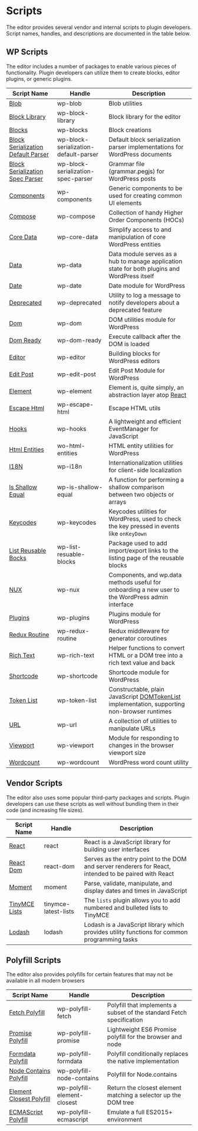 # Scripts

The editor provides several vendor and internal scripts to plugin developers. Script names, handles, and descriptions are documented in the table below.

## WP Scripts

The editor includes a number of packages to enable various pieces of functionality. Plugin developers can utilize them to create blocks, editor plugins, or generic plugins.

| Script Name | Handle | Description |
|-------------|--------|-------------|
| [Blob](https://wordpress.org/gutenberg/handbook/packages/packages-blob/) | wp-blob | Blob utilities |
| [Block Library](https://wordpress.org/gutenberg/handbook/packages/packages-block-library/) | wp-block-library | Block library for the editor |
| [Blocks](https://wordpress.org/gutenberg/handbook/packages/packages-blocks/) | wp-blocks | Block creations |
| [Block Serialization Default Parser](https://wordpress.org/gutenberg/handbook/packages/packages-block-serialization-default-parser/) | wp-block-serialization-default-parser | Default block serialization parser implementations for WordPress documents |
| [Block Serialization Spec Parser](https://wordpress.org/gutenberg/handbook/packages/packages-block-serialization-spec-parser/) | wp-block-serialization-spec-parser | Grammar file (grammar.pegjs) for WordPress posts |
| [Components](https://wordpress.org/gutenberg/handbook/packages/packages-components/) | wp-components | Generic components to be used for creating common UI elements |
| [Compose](https://wordpress.org/gutenberg/handbook/packages/packages-compose/) | wp-compose | Collection of handy Higher Order Components (HOCs)  |
| [Core Data](https://wordpress.org/gutenberg/handbook/packages/packages-core-data/) | wp-core-data | Simplify access to and manipulation of core WordPress entities |
| [Data](https://wordpress.org/gutenberg/handbook/packages/packages-data/) | wp-data | Data module serves as a hub to manage application state for both plugins and WordPress itself |
| [Date](https://wordpress.org/gutenberg/handbook/packages/packages-date/) | wp-date | Date module for WordPress |
| [Deprecated](https://wordpress.org/gutenberg/handbook/packages/packages-deprecated/) | wp-deprecated | Utility to log a message to notify developers about a deprecated feature |
| [Dom](https://wordpress.org/gutenberg/handbook/packages/packages-dom/) | wp-dom | DOM utilities module for WordPress |
| [Dom Ready](https://wordpress.org/gutenberg/handbook/packages/packages-dom-ready/) | wp-dom-ready | Execute callback after the DOM is loaded |
| [Editor](https://wordpress.org/gutenberg/handbook/packages/packages-editor/) | wp-editor | Building blocks for WordPress editors |
| [Edit Post](https://wordpress.org/gutenberg/handbook/packages/packages-edit-post/) | wp-edit-post | Edit Post Module for WordPress |
| [Element](https://wordpress.org/gutenberg/handbook/packages/packages-element/) | wp-element |Element is, quite simply, an abstraction layer atop [React](https://reactjs.org/) |
| [Escape Html](https://wordpress.org/gutenberg/handbook/packages/packages-escape-html/) | wp-escape-html | Escape HTML utils |
| [Hooks](https://wordpress.org/gutenberg/handbook/packages/packages-hooks/) | wp-hooks | A lightweight and efficient EventManager for JavaScript |
| [Html Entities](https://wordpress.org/gutenberg/handbook/packages/packages-html-entities/) | wo-html-entities | HTML entity utilities for WordPress |
| [I18N](https://wordpress.org/gutenberg/handbook/packages/packages-i18n/) | wp-i18n | Internationalization utilities for client-side localization |
| [Is Shallow Equal](https://wordpress.org/gutenberg/handbook/packages/packages-is-shallow-equal/) | wp-is-shallow-equal | A function for performing a shallow comparison between two objects or arrays |
| [Keycodes](https://wordpress.org/gutenberg/handbook/packages/packages-keycodes/) | wp-keycodes | Keycodes utilities for WordPress, used to check the key pressed in events like `onKeyDown` |
| [List Reusable Bocks](https://wordpress.org/gutenberg/handbook/packages/packages-list-reusable-blocks/) | wp-list-resuable-blocks | Package used to add import/export links to the listing page of the reusable blocks |
| [NUX](https://wordpress.org/gutenberg/handbook/packages/packages-nux/) | wp-nux | Components, and wp.data methods useful for onboarding a new user to the WordPress admin interface |
| [Plugins](https://wordpress.org/gutenberg/handbook/packages/packages-plugins/) | wp-plugins | Plugins module for WordPress |
| [Redux Routine](https://wordpress.org/gutenberg/handbook/packages/packages-redux-routine/) | wp-redux-routine | Redux middleware for generator coroutines |
| [Rich Text](https://wordpress.org/gutenberg/handbook/packages/packages-rich-text/) | wp-rich-text | Helper functions to convert HTML or a DOM tree into a rich text value and back |
| [Shortcode](https://wordpress.org/gutenberg/handbook/packages/packages-shortcode/) | wp-shortcode | Shortcode module for WordPress |
| [Token List](https://wordpress.org/gutenberg/handbook/packages/packages-token-list/) | wp-token-list | Constructable, plain JavaScript [DOMTokenList](https://developer.mozilla.org/en-US/docs/Web/API/DOMTokenList) implementation, supporting non-browser runtimes |
| [URL](https://wordpress.org/gutenberg/handbook/packages/packages-url/) | wp-url | A collection of utilities to manipulate URLs |
| [Viewport](https://wordpress.org/gutenberg/handbook/packages/packages-viewport/) | wp-viewport | Module for responding to changes in the browser viewport size |
| [Wordcount](https://wordpress.org/gutenberg/handbook/packages/packages-wordcount/) | wp-wordcount | WordPress word count utility |

## Vendor Scripts

The editor also uses some popular third-party packages and scripts. Plugin developers can use these scripts as well without bundling them in their code (and increasing file sizes).

| Script Name | Handle | Description |
|-------------|--------|-------------|
| [React](https://reactjs.org) | react  | React is a JavaScript library for building user interfaces |
| [React Dom](https://reactjs.org/docs/react-dom.html) | react-dom | Serves as the entry point to the DOM and server renderers for React, intended to be paired with React |	
| [Moment](https://momentjs.com/) | moment| Parse, validate, manipulate, and display dates and times in JavaScript |
| [TinyMCE Lists](https://www.tiny.cloud/docs/plugins/lists/) | tinymce-latest-lists| The `lists` plugin allows you to add numbered and bulleted lists to TinyMCE |
| [Lodash](https://lodash.com) | lodash| Lodash is a JavaScript library which provides utility functions for common programming tasks |

## Polyfill Scripts

The editor also provides polyfills for certain features that may not be available in all modern browsers

| Script Name | Handle | Description |
|-------------|--------|-------------|
| [Fetch Polyfill](https://www.npmjs.com/package/whatwg-fetch) | wp-polyfill-fetch | Polyfill that implements a subset of the standard Fetch specification |
| [Promise Polyfill](https://www.npmjs.com/package/promise-polyfill) | wp-polyfill-promise| Lightweight ES6 Promise polyfill for the browser and node |
| [Formdata Polyfill](https://www.npmjs.com/package/formdata-polyfill) | wp-polyfill-formdata| Polyfill conditionally replaces the native implementation |
| [Node Contains Polyfill](https://polyfill.io) | wp-polyfill-node-contains |Polyfill for Node.contains |
| [Element Closest Polyfill](https://www.npmjs.com/package/element-closest) | wp-polyfill-element-closest| Return the closest element matching a selector up the DOM tree |
| [ECMAScript Polyfill](https://babeljs.io/docs/en/babel-polyfill) | wp-polyfill-ecmascript | Emulate a full ES2015+ environment |
